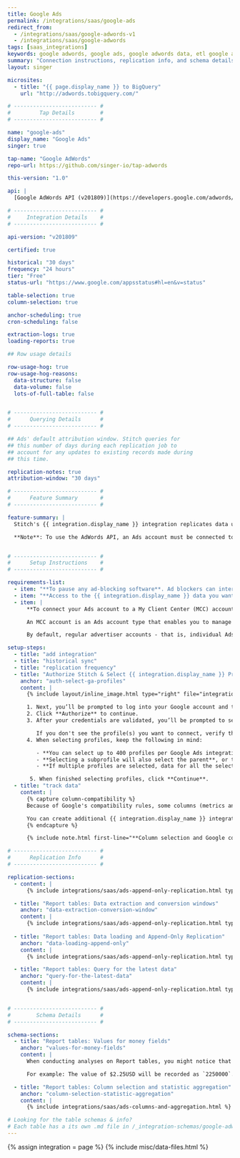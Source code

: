 ```yaml
---
title: Google Ads
permalink: /integrations/saas/google-ads
redirect_from: 
  - /integrations/saas/google-adwords-v1
  - /integrations/saas/google-adwords
tags: [saas_integrations]
keywords: google adwords, google ads, google adwords data, etl google adwords, google adwords etl, google adwords schema
summary: "Connection instructions, replication info, and schema details for Stitch's Google Ads integration."
layout: singer

microsites:
  - title: "{{ page.display_name }} to BigQuery"
    url: "http://adwords.tobigquery.com/"

# -------------------------- #
#         Tap Details        #
# -------------------------- #

name: "google-ads"
display_name: "Google Ads"
singer: true

tap-name: "Google AdWords"
repo-url: https://github.com/singer-io/tap-adwords

this-version: "1.0"

api: |
  [Google AdWords API (v201809)](https://developers.google.com/adwords/api/docs/guides/start){:target="new"}

# -------------------------- #
#     Integration Details    #
# -------------------------- #

api-version: "v201809"

certified: true

historical: "30 days"
frequency: "24 hours"
tier: "Free"
status-url: "https://www.google.com/appsstatus#hl=en&v=status"

table-selection: true
column-selection: true

anchor-scheduling: true
cron-scheduling: false

extraction-logs: true
loading-reports: true

## Row usage details

row-usage-hog: true
row-usage-hog-reasons:
  data-structure: false
  data-volume: false
  lots-of-full-table: false


# -------------------------- #
#      Querying Details      #
# -------------------------- #

## Ads' default attribution window. Stitch queries for
## this number of days during each replication job to
## account for any updates to existing records made during 
## this time.

replication-notes: true
attribution-window: "30 days"

# -------------------------- #
#      Feature Summary       #
# -------------------------- #

feature-summary: |
  Stitch's {{ integration.display_name }} integration replicates data using the {{ integration.api | flatify | strip }}. Refer to the [Schema](#schema) section for a list of objects available for replication.

  **Note**: To use the AdWords API, an Ads account must be connected to a [My Client Center (MCC) account](#setup-requirements).


# -------------------------- #
#      Setup Instructions    #
# -------------------------- #

requirements-list:
  - item: "**To pause any ad-blocking software**. Ad blockers can interfere with pop-ups, which are used in Google authorization and may prevent authorization from successfully completing."
  - item: "**Access to the {{ integration.display_name }} data you want to replicate**. Before beginning, verify that the user creating the integration has access to the reports you want to replicate."
  - item: |
      **To connect your Ads account to a My Client Center (MCC) account.** This will ensure your account has access to the AdWords API, thereby allowing Stitch to query for and extract data.

      An MCC account is an Ads account type that enables you to manage several Ads accounts under a single login. Think of manager accounts as trees: they can branch out to individual accounts or even other manager accounts. [Read more about MCC accounts here](https://support.google.com/adwords/answer/6139186).

      By default, regular advertiser accounts - that is, individual Ads accounts - don't have access to the AdWords API. To gain access, they must be linked to an MCC account. If you don't have an MCC account, [create one using these instructions](https://support.google.com/adwords/answer/7459399){:target="new"} and then link it to your Ads account [by following these steps](https://support.google.com/adwords/answer/7459601).

setup-steps:
  - title: "add integration"
  - title: "historical sync"
  - title: "replication frequency"
  - title: "Authorize Stitch & Select {{ integration.display_name }} Profiles"
    anchor: "auth-select-ga-profiles"
    content: |
      {% include layout/inline_image.html type="right" file="integrations/select-adwords-profiles.png" alt="Selecting Google Ads profiles." max-width="400px" %}

      1. Next, you’ll be prompted to log into your Google account and to approve Stitch’s access to your Google Ads data. **Note: We will only ever read your data.**
      2. Click **Authorize** to continue.
      3. After your credentials are validated, you’ll be prompted to select the {{ integration.display_name }} profile(s) you want to connect to Stitch.

         If you don't see the profile(s) you want to connect, verify that you have completed the [setup requirements](#setup-requirements).
      4. When selecting profiles, keep the following in mind:

         - **You can select up to 400 profiles per Google Ads integration**. If you need to replicate data from more than 400 profiles, you should create additional {{ integration.display_name }} integrations in your Stitch account.
         - **Selecting a subprofile will also select the parent**, or top-level profile. If you de-select the top-level profile, you will be unable to select any subprofiles.
         - **If multiple profiles are selected, data for all the selected profiles will map to the same table in your destination.** For example: If two profiles are selected and the `accounts` table is tracked, account data for both profiles will be replicated into the `accounts` table. This is applicable to every table selected in the next step.

       5. When finished selecting profiles, click **Continue**.
  - title: "track data"
    content: |
      {% capture column-compatibility %}
      Because of Google's compatibility rules, some columns (metrics and segments) can't be tracked together. As you select columns to track, incompatible fields will automatically be greyed out.

      You can create additional {{ integration.display_name }} integrations if you need to track incompatible columns. The resulting table names will still be the same (ex: `account_performance_report`) but the data will reside in different schemas in your data warehouse.
      {% endcapture %}

      {% include note.html first-line="**Column selection and Google compatibility rules**" content=column-compatibility %}

# -------------------------- #
#      Replication Info      #
# -------------------------- #

replication-sections:
  - content: |
      {% include integrations/saas/ads-append-only-replication.html type="table-types" %}

  - title: "Report tables: Data extraction and conversion windows"
    anchor: "data-extraction-conversion-window"
    content: |
      {% include integrations/saas/ads-append-only-replication.html type="report-tables" %}
      
  - title: "Report tables: Data loading and Append-Only Replication"
    anchor: "data-loading-append-only"
    content: |
      {% include integrations/saas/ads-append-only-replication.html type="data-loading" %}

  - title: "Report tables: Query for the latest data"
    anchor: "query-for-the-latest-data"
    content: |
      {% include integrations/saas/ads-append-only-replication.html type="append-only-query" %}


# -------------------------- #
#        Schema Details      #
# -------------------------- #

schema-sections:
  - title: "Report tables: Values for money fields"
    anchor: "values-for-money-fields"
    content: |
      When conducting analyses on Report tables, you might notice that values in money fields - like a `cost` field, for example - look higher than usual. This is because [Google Ads' API sends Stitch money data in micro currency units](https://developers.google.com/adwords/api/docs/guides/reporting#money_fields_in_reports). Micro amounts always refer to your account's local currency.

      For example: The value of $2.25USD will be recorded as `2250000`. To represent this value as `2.25` in a report, divide by one million: `2250000 / 1000000 = 2.25`.

  - title: "Report tables: Column selection and statistic aggregation"
    anchor: "column-selection-statistic-aggregation"
    content: |
      {% include integrations/saas/ads-columns-and-aggregation.html %}

# Looking for the table schemas & info?
# Each table has a its own .md file in /_integration-schemas/google-adwords
---
```

{% assign integration = page %}
{% include misc/data-files.html %}